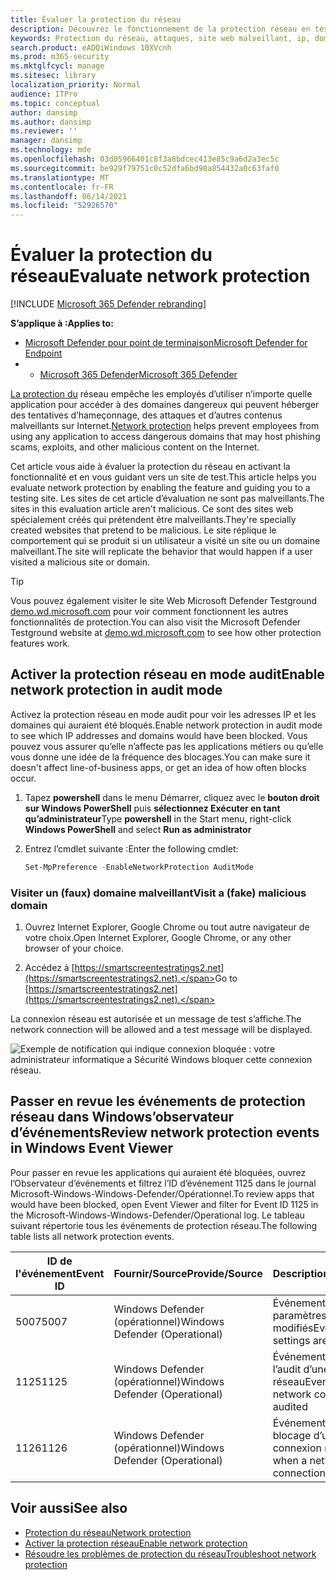 ```yaml
---
title: Évaluer la protection du réseau
description: Découvrez le fonctionnement de la protection réseau en testant les scénarios courants contre qui elle est protégée.
keywords: Protection du réseau, attaques, site web malveillant, ip, domaine, domaines, évaluer, tester, démonstration
search.product: eADQiWindows 10XVcnh
ms.prod: m365-security
ms.mktglfcycl: manage
ms.sitesec: library
localization_priority: Normal
audience: ITPro
ms.topic: conceptual
author: dansimp
ms.author: dansimp
ms.reviewer: ''
manager: dansimp
ms.technology: mde
ms.openlocfilehash: 03d05966401c8f3a8bdcec413e85c9a6d2a3ec5c
ms.sourcegitcommit: be929f79751c0c52dfa6bd98a854432a0c63faf0
ms.translationtype: MT
ms.contentlocale: fr-FR
ms.lasthandoff: 06/14/2021
ms.locfileid: "52926570"
---
```

# <a name="evaluate-network-protection"></a><span data-ttu-id="38856-104">Évaluer la protection du réseau</span><span class="sxs-lookup"><span data-stu-id="38856-104">Evaluate network protection</span></span>

[!INCLUDE [Microsoft 365 Defender rebranding](../../includes/microsoft-defender.md)]

<span data-ttu-id="38856-105">**S’applique à :**</span><span class="sxs-lookup"><span data-stu-id="38856-105">**Applies to:**</span></span>
- [<span data-ttu-id="38856-106">Microsoft Defender pour point de terminaison</span><span class="sxs-lookup"><span data-stu-id="38856-106">Microsoft Defender for Endpoint</span></span>](https://go.microsoft.com/fwlink/?linkid=2154037)
- - [<span data-ttu-id="38856-107">Microsoft 365 Defender</span><span class="sxs-lookup"><span data-stu-id="38856-107">Microsoft 365 Defender</span></span>](https://go.microsoft.com/fwlink/?linkid=2118804)

<span data-ttu-id="38856-108">[La protection du](network-protection.md) réseau empêche les employés d’utiliser n’importe quelle application pour accéder à des domaines dangereux qui peuvent héberger des tentatives d’hameçonnage, des attaques et d’autres contenus malveillants sur Internet.</span><span class="sxs-lookup"><span data-stu-id="38856-108">[Network protection](network-protection.md) helps prevent employees from using any application to access dangerous domains that may host phishing scams, exploits, and other malicious content on the Internet.</span></span>

<span data-ttu-id="38856-109">Cet article vous aide à évaluer la protection du réseau en activant la fonctionnalité et en vous guidant vers un site de test.</span><span class="sxs-lookup"><span data-stu-id="38856-109">This article helps you evaluate network protection by enabling the feature and guiding you to a testing site.</span></span> <span data-ttu-id="38856-110">Les sites de cet article d’évaluation ne sont pas malveillants.</span><span class="sxs-lookup"><span data-stu-id="38856-110">The sites in this evaluation article aren't malicious.</span></span> <span data-ttu-id="38856-111">Ce sont des sites web spécialement créés qui prétendent être malveillants.</span><span class="sxs-lookup"><span data-stu-id="38856-111">They're specially created websites that pretend to be malicious.</span></span> <span data-ttu-id="38856-112">Le site réplique le comportement qui se produit si un utilisateur a visité un site ou un domaine malveillant.</span><span class="sxs-lookup"><span data-stu-id="38856-112">The site will replicate the behavior that would happen if a user visited a malicious site or domain.</span></span>

> [!TIP]
> <span data-ttu-id="38856-113">Vous pouvez également visiter le site Web Microsoft Defender Testground [demo.wd.microsoft.com](https://demo.wd.microsoft.com?ocid=cx-wddocs-testground) pour voir comment fonctionnent les autres fonctionnalités de protection.</span><span class="sxs-lookup"><span data-stu-id="38856-113">You can also visit the Microsoft Defender Testground website at [demo.wd.microsoft.com](https://demo.wd.microsoft.com?ocid=cx-wddocs-testground) to see how other protection features work.</span></span>

## <a name="enable-network-protection-in-audit-mode"></a><span data-ttu-id="38856-114">Activer la protection réseau en mode audit</span><span class="sxs-lookup"><span data-stu-id="38856-114">Enable network protection in audit mode</span></span>

<span data-ttu-id="38856-115">Activez la protection réseau en mode audit pour voir les adresses IP et les domaines qui auraient été bloqués.</span><span class="sxs-lookup"><span data-stu-id="38856-115">Enable network protection in audit mode to see which IP addresses and domains would have been blocked.</span></span> <span data-ttu-id="38856-116">Vous pouvez vous assurer qu’elle n’affecte pas les applications métiers ou qu’elle vous donne une idée de la fréquence des blocages.</span><span class="sxs-lookup"><span data-stu-id="38856-116">You can make sure it doesn't affect line-of-business apps, or get an idea of how often blocks occur.</span></span>

1. <span data-ttu-id="38856-117">Tapez **powershell** dans le menu Démarrer, cliquez avec le **bouton droit sur Windows PowerShell** puis **sélectionnez Exécuter en tant qu’administrateur**</span><span class="sxs-lookup"><span data-stu-id="38856-117">Type **powershell** in the Start menu, right-click **Windows PowerShell** and select **Run as administrator**</span></span>
2. <span data-ttu-id="38856-118">Entrez l’cmdlet suivante :</span><span class="sxs-lookup"><span data-stu-id="38856-118">Enter the following cmdlet:</span></span>

    ```PowerShell
    Set-MpPreference -EnableNetworkProtection AuditMode
    ```

### <a name="visit-a-fake-malicious-domain"></a><span data-ttu-id="38856-119">Visiter un (faux) domaine malveillant</span><span class="sxs-lookup"><span data-stu-id="38856-119">Visit a (fake) malicious domain</span></span>

1. <span data-ttu-id="38856-120">Ouvrez Internet Explorer, Google Chrome ou tout autre navigateur de votre choix.</span><span class="sxs-lookup"><span data-stu-id="38856-120">Open Internet Explorer, Google Chrome, or any other browser of your choice.</span></span>

1. <span data-ttu-id="38856-121">Accédez à [https://smartscreentestratings2.net](https://smartscreentestratings2.net).</span><span class="sxs-lookup"><span data-stu-id="38856-121">Go to [https://smartscreentestratings2.net](https://smartscreentestratings2.net).</span></span>

<span data-ttu-id="38856-122">La connexion réseau est autorisée et un message de test s’affiche.</span><span class="sxs-lookup"><span data-stu-id="38856-122">The network connection will be allowed and a test message will be displayed.</span></span>

![Exemple de notification qui indique connexion bloquée : votre administrateur informatique a Sécurité Windows bloquer cette connexion réseau.](/microsoft-365/security/defender-endpoint/images/np-notif)

## <a name="review-network-protection-events-in-windows-event-viewer"></a><span data-ttu-id="38856-125">Passer en revue les événements de protection réseau dans Windows’observateur d’événements</span><span class="sxs-lookup"><span data-stu-id="38856-125">Review network protection events in Windows Event Viewer</span></span>

<span data-ttu-id="38856-126">Pour passer en revue les applications qui auraient été bloquées, ouvrez l’Observateur d’événements et filtrez l’ID d’événement 1125 dans le journal Microsoft-Windows-Windows-Defender/Opérationnel.</span><span class="sxs-lookup"><span data-stu-id="38856-126">To review apps that would have been blocked, open Event Viewer and filter for Event ID 1125 in the Microsoft-Windows-Windows-Defender/Operational log.</span></span> <span data-ttu-id="38856-127">Le tableau suivant répertorie tous les événements de protection réseau.</span><span class="sxs-lookup"><span data-stu-id="38856-127">The following table lists all network protection events.</span></span>

| <span data-ttu-id="38856-128">ID de l'événement</span><span class="sxs-lookup"><span data-stu-id="38856-128">Event ID</span></span> | <span data-ttu-id="38856-129">Fournir/Source</span><span class="sxs-lookup"><span data-stu-id="38856-129">Provide/Source</span></span> | <span data-ttu-id="38856-130">Description</span><span class="sxs-lookup"><span data-stu-id="38856-130">Description</span></span> |
|-|-|-|
|<span data-ttu-id="38856-131">5007</span><span class="sxs-lookup"><span data-stu-id="38856-131">5007</span></span> | <span data-ttu-id="38856-132">Windows Defender (opérationnel)</span><span class="sxs-lookup"><span data-stu-id="38856-132">Windows Defender (Operational)</span></span> | <span data-ttu-id="38856-133">Événement lorsque les paramètres sont modifiés</span><span class="sxs-lookup"><span data-stu-id="38856-133">Event when settings are changed</span></span> |
|<span data-ttu-id="38856-134">1125</span><span class="sxs-lookup"><span data-stu-id="38856-134">1125</span></span> | <span data-ttu-id="38856-135">Windows Defender (opérationnel)</span><span class="sxs-lookup"><span data-stu-id="38856-135">Windows Defender (Operational)</span></span> | <span data-ttu-id="38856-136">Événement lors de l’audit d’une connexion réseau</span><span class="sxs-lookup"><span data-stu-id="38856-136">Event when a network connection is audited</span></span> |
|<span data-ttu-id="38856-137">1126</span><span class="sxs-lookup"><span data-stu-id="38856-137">1126</span></span> | <span data-ttu-id="38856-138">Windows Defender (opérationnel)</span><span class="sxs-lookup"><span data-stu-id="38856-138">Windows Defender (Operational)</span></span> | <span data-ttu-id="38856-139">Événement lors du blocage d’une connexion réseau</span><span class="sxs-lookup"><span data-stu-id="38856-139">Event when a network connection is blocked</span></span> |

## <a name="see-also"></a><span data-ttu-id="38856-140">Voir aussi</span><span class="sxs-lookup"><span data-stu-id="38856-140">See also</span></span>

* [<span data-ttu-id="38856-141">Protection du réseau</span><span class="sxs-lookup"><span data-stu-id="38856-141">Network protection</span></span>](network-protection.md)
* [<span data-ttu-id="38856-142">Activer la protection réseau</span><span class="sxs-lookup"><span data-stu-id="38856-142">Enable network protection</span></span>](enable-network-protection.md)
* [<span data-ttu-id="38856-143">Résoudre les problèmes de protection du réseau</span><span class="sxs-lookup"><span data-stu-id="38856-143">Troubleshoot network protection</span></span>](troubleshoot-np.md)
